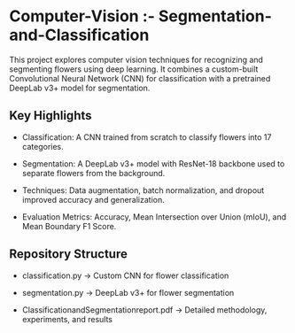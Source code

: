 # Computer-Vision :- Segmentation-and-Classification
This project explores computer vision techniques for recognizing and segmenting flowers using deep learning. It combines a custom-built Convolutional Neural Network (CNN) for classification with a pretrained DeepLab v3+ model for segmentation.
## Key Highlights

- Classification: A CNN trained from scratch to classify flowers into 17 categories.

- Segmentation: A DeepLab v3+ model with ResNet-18 backbone used to separate flowers from the background.

- Techniques: Data augmentation, batch normalization, and dropout improved accuracy and generalization.

- Evaluation Metrics: Accuracy, Mean Intersection over Union (mIoU), and Mean Boundary F1 Score.

## Repository Structure

- classification.py → Custom CNN for flower classification

- segmentation.py → DeepLab v3+ for flower segmentation

- ClassificationandSegmentationreport.pdf → Detailed methodology, experiments, and results

